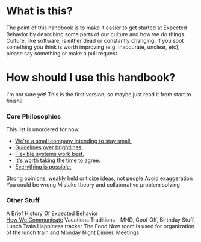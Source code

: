 # What is this?
The point of this handbook is to make it easier to get started at Expected Behavior by describing some parts of our culture and how we do things. Culture, like software, is either dead or constantly changing. If you spot something you think is worth improving (e.g. inaccurate, unclear, etc), please say something or make a pull request. 

# How should I use this handbook?
I'm not sure yet! This is the first version, so maybe just read it from start to finish?

### Core Philosophies
This list is unordered for now.

- [We're a small company intending to stay small.](intentionally_small.md)
- [Guidelines over brightlines.](guidelines_over_brightlines.md)
- [Flexible systems work best.](flexibility.md)
- [It's worth taking the time to agree.](agree_to_agree.md)
- [Everything is possible.](everything_is_possible.md)

[Strong opinions, weakly held](strong_opinions_weakly_held.md) 
criticize ideas, not people
Avoid exaggeration
You could be wrong
Mistake theory and collaborative problem solving


### Other Stuff
[A Brief History Of Expected Behavior](history.md)  
[How We Communicate](communication.md)
Vacations 
Traditions - MND, Goof Off, Birthday Stuff, Lunch Train
Happiness tracker
The Food Now room is used for organization of the lunch train and Monday Night Dinner. 
Meetings 

